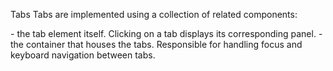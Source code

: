 

Tabs
Tabs are implemented using a collection of related components:

<Tab /> - the tab element itself. Clicking on a tab displays its corresponding panel.
<Tabs /> - the container that houses the tabs. Responsible for handling focus and keyboard navigation between tabs.


